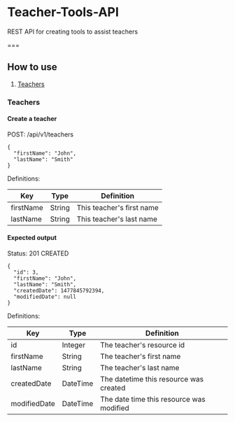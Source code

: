 # Teacher-Tools-API

REST API for creating tools to assist teachers

===

## How to use
1. [Teachers](#teachers)


### Teachers

#### Create a teacher
POST: /api/v1/teachers

~~~
{
  "firstName": "John",
  "lastName": "Smith"
}
~~~

Definitions:

| Key       | Type   | Definition                |
|-----------|--------|---------------------------|
| firstName | String | This teacher's first name |
| lastName  | String | This teacher's last name  |


#### Expected output

Status: 201 CREATED

~~~
{
  "id": 3,
  "firstName": "John",
  "lastName": "Smith",
  "createdDate": 1477845792394,
  "modifiedDate": null
}
~~~

Definitions:

| Key          | Type     | Definition                               |
|--------------|----------|------------------------------------------|
| id           | Integer  | The teacher's resource id                |
| firstName    | String   | The teacher's first name                 |
| lastName     | String   | The teacher's last name                  |
| createdDate  | DateTime | The datetime this resource was created   |
| modifiedDate | DateTime | The date time this resource was modified |
